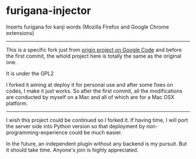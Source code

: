 furigana-injector
=================

Inserts furigana for kanji words (Mozilla Firefox and Google Chrome extensions)

- - -

This is a specific fork just from [origin project on Google
Code](https://code.google.com/p/furigana-injector) and before the first commit, the whold project here is
totally the same as the original one.

It is under the GPL2 

I forked it aiming at deploy it for personal use and after some fixes on codes, I make it just works. So after
the first commit, all the modifications are conducted by myself on a Mac and all of which are for a
Mac OSX platform.

- - -

I wish this project could be continued so I forked it. If having time, I will port the server side into Python
version so that deployment by non-programming-experience could be much easier.

In the future, an independent plugin without any backend is my pursuit. But it should take time. Anyone's
join is highly appreciated.
